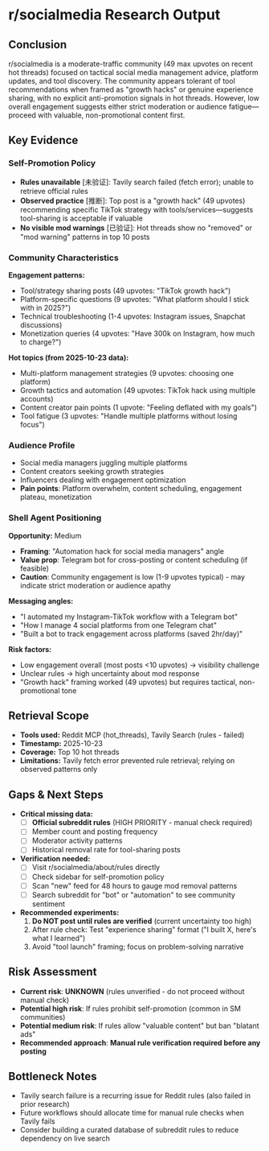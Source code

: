 # r/socialmedia Research Output

## Conclusion
r/socialmedia is a moderate-traffic community (49 max upvotes on recent hot threads) focused on tactical social media management advice, platform updates, and tool discovery. The community appears tolerant of tool recommendations when framed as "growth hacks" or genuine experience sharing, with no explicit anti-promotion signals in hot threads. However, low overall engagement suggests either strict moderation or audience fatigue—proceed with valuable, non-promotional content first.

## Key Evidence

### Self-Promotion Policy
- **Rules unavailable** [未验证]: Tavily search failed (fetch error); unable to retrieve official rules
- **Observed practice** [推断]: Top post is a "growth hack" (49 upvotes) recommending specific TikTok strategy with tools/services—suggests tool-sharing is acceptable if valuable
- **No visible mod warnings** [已验证]: Hot threads show no "removed" or "mod warning" patterns in top 10 posts

### Community Characteristics
**Engagement patterns:**
- Tool/strategy sharing posts (49 upvotes: "TikTok growth hack")
- Platform-specific questions (9 upvotes: "What platform should I stick with in 2025?")
- Technical troubleshooting (1-4 upvotes: Instagram issues, Snapchat discussions)
- Monetization queries (4 upvotes: "Have 300k on Instagram, how much to charge?")

**Hot topics (from 2025-10-23 data):**
- Multi-platform management strategies (9 upvotes: choosing one platform)
- Growth tactics and automation (49 upvotes: TikTok hack using multiple accounts)
- Content creator pain points (1 upvote: "Feeling deflated with my goals")
- Tool fatigue (3 upvotes: "Handle multiple platforms without losing focus")

### Audience Profile
- Social media managers juggling multiple platforms
- Content creators seeking growth strategies
- Influencers dealing with engagement optimization
- **Pain points**: Platform overwhelm, content scheduling, engagement plateau, monetization

### Shell Agent Positioning
**Opportunity:** Medium
- **Framing**: "Automation hack for social media managers" angle
- **Value prop**: Telegram bot for cross-posting or content scheduling (if feasible)
- **Caution**: Community engagement is low (1-9 upvotes typical) - may indicate strict moderation or audience apathy

**Messaging angles:**
- "I automated my Instagram-TikTok workflow with a Telegram bot"
- "How I manage 4 social platforms from one Telegram chat"
- "Built a bot to track engagement across platforms (saved 2hr/day)"

**Risk factors:**
- Low engagement overall (most posts <10 upvotes) → visibility challenge
- Unclear rules → high uncertainty about mod response
- "Growth hack" framing worked (49 upvotes) but requires tactical, non-promotional tone

## Retrieval Scope
- **Tools used:** Reddit MCP (hot_threads), Tavily Search (rules - failed)
- **Timestamp:** 2025-10-23
- **Coverage:** Top 10 hot threads
- **Limitations:** Tavily fetch error prevented rule retrieval; relying on observed patterns only

## Gaps & Next Steps
- **Critical missing data:**
  - [ ] **Official subreddit rules** (HIGH PRIORITY - manual check required)
  - [ ] Member count and posting frequency
  - [ ] Moderator activity patterns
  - [ ] Historical removal rate for tool-sharing posts

- **Verification needed:**
  - [ ] Visit r/socialmedia/about/rules directly
  - [ ] Check sidebar for self-promotion policy
  - [ ] Scan "new" feed for 48 hours to gauge mod removal patterns
  - [ ] Search subreddit for "bot" or "automation" to see community sentiment

- **Recommended experiments:**
  1. **Do NOT post until rules are verified** (current uncertainty too high)
  2. After rule check: Test "experience sharing" format ("I built X, here's what I learned")
  3. Avoid "tool launch" framing; focus on problem-solving narrative

## Risk Assessment
- **Current risk**: **UNKNOWN** (rules unverified - do not proceed without manual check)
- **Potential high risk**: If rules prohibit self-promotion (common in SM communities)
- **Potential medium risk**: If rules allow "valuable content" but ban "blatant ads"
- **Recommended approach**: **Manual rule verification required before any posting**

## Bottleneck Notes
- Tavily search failure is a recurring issue for Reddit rules (also failed in prior research)
- Future workflows should allocate time for manual rule checks when Tavily fails
- Consider building a curated database of subreddit rules to reduce dependency on live search
